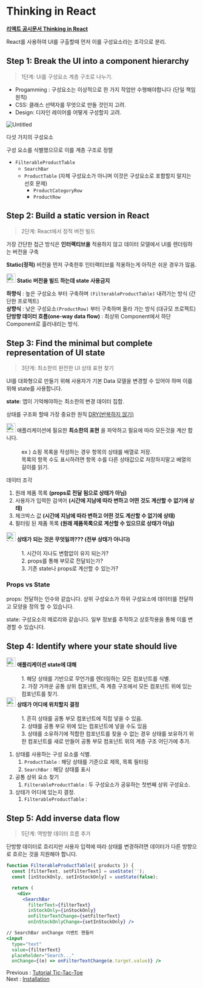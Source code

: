 # Thinking in React

[**리액트 공시문서 Thinking in React**](https://react.dev/learn/thinking-in-react)

React를 사용하여 UI를 구출할때 먼저 이를 구성요소라는 조각으로 분리.

## **Step 1: Break the UI into a component hierarchy**

> 1단계: Ui를 구성요소 계층 구조로 나누기.
> 
- Progamming : 구성요소는 이상적으로 한 가지 작업만 수행해야합니다 (단일 책임 원칙)
- CSS: 클래스 선택자를 무엇으로 만들 것인지 고려.
- Design: 디자인 레이어를 어떻게 구성할지 고려.

![Untitled](https://github.com/codingjwp/mindpalace/assets/113403155/6f90337e-96cf-4491-a86e-879eb4c6f54d)

다섯 가지의 구성요소

구성 요소를 식별했으므로 이를 계층 구조로 정렬

- `FilterableProductTable`
    - `SearchBar`
    - `ProductTable` (자체 구성요소가 아니며 이것은 구성요소로 포함할지 말지는 선호 문제)
        - `ProductCategoryRow`
        - `ProductRow`

## **Step 2: Build a static version in React**

> 2단계: React에서 정적 버전 빌드
> 

가장 간단한 접근 방식은 **인터랙티브을** 적용하지 않고 데이터 모델에서 UI를 렌더링하는 버전을 구축

**Static(정적)** 버전을 먼저 구축한후 인터랙티브를 적용하는게 아직은 쉬운 경우가 많음.

<dl>
  <dt>
    <img src="https://www.notion.so/icons/light-bulb_green.svg" alt="https://www.notion.so/icons/light-bulb_green.svg" width="24px" />
    <strong>Static 버전을 빌드 하는데 state 사용금지</strong>
  </dt>
</dl>

**하향식** : 높은 구성요소 부터 구축하며 `(FilterableProductTable)` 내려가는 방식 (간단한 프로젝트)  
**상향식** :  낮은 구성요소`(ProductRow)` 부터 구축하며 올라 가는 방식 (대규모 프로젝트)  
**단방향 데이터 흐름(one-way data flow)** : 최상위 Component에서 하단 Component로 흘러내리는 방식.

## **Step 3: Find the minimal but complete representation of UI state**

> 3단계: 최소한의 완전한 UI 상태 표현 찾기
> 

UI를 대화형으로 만들기 위해 사용자가 기본 Data 모델을 변경할 수 있어야 하며 이를 위해 state를 사용합니다.

**state**: 앱이 기억해야하는 최소한의 변경 데이터 집합.

상태를 구조화 할때 가장 중요한 원칙 [DRY(반복하지 않기)](https://en.wikipedia.org/wiki/Don%27t_repeat_yourself)


<dl>
  <dt>
    <img src="https://www.notion.so/icons/light-bulb_green.svg" alt="https://www.notion.so/icons/light-bulb_green.svg" width="24px" />
    애플리케이션에 필요한 <strong>최소한의 표현</strong> 을 파악하고 필요에 따라 모든것을 계산 합니다.
  </dt>
  <br/>
  <dd>ex ) 쇼핑 목록을 작성하는 경우 항목의 상태를 배열로 저장.  <br/>
    목록의 항목 수도 표시하려면 항목 수를 다른 상태값으로 저장하지말고 배열의 길이를 읽기.</dd>
</dl>


데이터 조각

1. 원래 제품 목록 **(props로 전달 됨으로 상태가 아님)**
2. 사용자가 입력한 검색어 **(시간에 지남에 따라 변하고 어떤 것도 계산할 수 없기에 상태)**
3. 체크박스 값 **(시간에 지남에 따라 변하고 어떤 것도 계산할 수 없기에 상태)**
4. 필터링 된 제품 목록 **(원래 제품목록으로 계산할 수 있으므로 상태가 아님)**

<dl>
    <dt>
        <img src="https://www.notion.so/icons/light-bulb_green.svg" alt="https://www.notion.so/icons/light-bulb_green.svg" width="24px" />
        <strong>상태가 되는 것은 무엇일까??? (전부 상태가 아니다)</strong>
    </dt>
    <br/>
    <dd>1. 시간이 지나도 변함없이 유지 되는가?<br/>
        2. props를 통해 부모로 전달되는가?<br/>
        3. 기존 state나 props로 계산할 수 있는가?</dd>  
</dl>

### Props vs State

props: 전달하는 인수와 같습니다. 상위 구성요소가 하위 구성요소에 데이터를 전달하고 모양을 정의 할 수 있습니다.

state: 구성요소의 메로리와 같습니다. 일부 정보를 추적하고 상호작용을 통해 이를 변경할 수 있습니다.

## **Step 4: Identify where your state should live**


<dl>
  <dt>
    <img src="https://www.notion.so/icons/light-bulb_green.svg" alt="https://www.notion.so/icons/light-bulb_green.svg" width="24px" />
    <strong>애플리케이션 state에 대해</strong>
  </dt>
  <br/>
  <dd>1. 해당 상태를 기반으로 무언가를 렌더링하는 모든 컴포넌트를 식별.<br/>
      2. 가장 가까운 공통 상위 컴포넌트, 즉 계층 구조에서 모든 컴포넌트 위에 있는 컴포넌트를 찾기.</dd>

  <dt>
    <img src="https://www.notion.so/icons/light-bulb_green.svg" alt="https://www.notion.so/icons/light-bulb_green.svg" width="24px" />
    <strong>상태가 어디에 위치할지 결정</strong>
  </dt>
    <br/>
    <dd>1. 흔히 상태를 공통 부모 컴포넌트에 직접 넣을 수 있음.<br/>
        2. 상태를 공통 부모 위에 있는 컴포넌트에 넣을 수도 있음<br/>
        3. 상태를 소유하기에 적합한 컴포넌트를 찾을 수 없는 경우 상태를 보유하기 위한 컴포넌트를 새로 만들어 공통 부모 컴포넌트 위의 계층 구조 어딘가에 추가.</dd>
</dl>

1. 상태를 사용하는 구성 요소를 식별.
    1. `ProductTable` : 해당 상태를 기준으로 제목, 목록 필터링
    2. `SearchBar` : 해당 상태를 표시
2. 공통 상위 요소 찾기
    1. `FilterableProductTable` : 두 구성요소가 공유하는 첫번째 상위 구성요소.
3. 상태가 어디에 있는지 결정.
    1. `FilterableProductTable` : 

## **Step 5: Add inverse data flow**

> 5단계: 역방향 데이터 흐름 추가
> 

단방향 데이터로 흐리지만 사용자 입력에 따라 상태를 변경하려면 데이터가 다른 방향으로 흐르는 것을 지원해야 합니다.

```jsx
function FilterableProductTable({ products }) {
  const [filterText, setFilterText] = useState('');
  const [inStockOnly, setInStockOnly] = useState(false);

  return (
    <div>
      <SearchBar 
        filterText={filterText} 
        inStockOnly={inStockOnly}
        onFilterTextChange={setFilterText}
        onInStockOnlyChange={setInStockOnly} />

// SearchBar onChange 이벤트 핸들러 
<input 
  type="text" 
  value={filterText} 
  placeholder="Search..." 
  onChange={(e) => onFilterTextChange(e.target.value)} />
```

Previous : [Tutorial Tic-Tac-Toe](./001-리액트%20Tutorial%20Tic-Tac-Toe.md)  
Next : [Installation](./003-리액트%20Installation.md)

